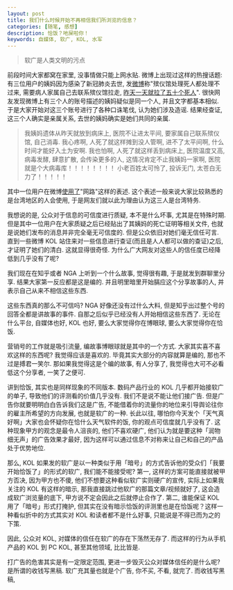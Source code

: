 ```yaml
---
layout: post
title: 我们什么时候开始不再相信我们所浏览的信息？
categories: [随笔, 感想]
description: 恰饭？吔屎啦你！
keywords: 自媒体, 软广, KOL, 水军
---
```


> 软广是人类文明的污点

前段时间大家都窝在家里, 没事情做只能上网水贴. 微博上出现过这样的热搜话题: 有三位用户的姨妈因为感染了新冠肺炎去世, 发[微博](https://weibo.com/1687248732/IqZKGkl6z?type=comment)称"殡仪馆处理死人都处理不过来, 需要病人家属自己去联系殡仪馆拉走, [昨天一天就拉了五十个死人](https://weibo.com/5160396621/IriQF3md5?type=comment#_rnd1582793917244)". 很快网友发现微博上有三个人的账号描述的姨妈疑似是同一个人, 并且文字都基本相似. 于是大家开始对这三个账号进行了各种口诛笔伐, 认为她们涉及造谣. 结果经查证, 这三个人确实是亲属关系, 去世的姨妈确实是她们共同的亲属.

> 我姨妈遗体从昨天就放到病床上, 医院不让进太平间, 要家属自己联系殡仪馆, 自己消毒.
> 我心疼啊, 人死了就这样摊到没人管啊, 进不了太平间啊, 什么时间才能好入土为安啊.
> 我也怕啊, 人死了就这样丢到病床上, 医院温度又高, 病毒发酵, 肆意扩散, 会传染更多的人, 这情况肯定不止我姨妈一家啊, 医院就是个大病毒库！！！！！！！！
> 小老百姓太可怜了, 投诉无门, 太苍白无力了！！！！！

其中一位用户在微博[使用了](https://m.weibo.cn/detail/4464432665262997)"网路"这样的表述. 这个表述一般来说大家比较熟悉的是台湾地区的人会使用, 于是网友们就以此为理由认为这三人是台湾特务.

我想说的是, 公众对于信息的可信度进行质疑, 本不是什么坏事, 尤其是在特殊时期. 但是其中一位用户在大家质疑之后已经贴出了其姨妈的死亡证明等相关文件, 也就是说她们发布的消息并非完全毫无可信度的. 但是公众依旧对她们毫无信任可言. 直到一些微博 KOL 站住来对一些信息进行查证(而且是人人都可以做的查证)之后, 才证明了她们的清白. 这就显得很奇怪. 为什么广大网友对这些人的信任度已经降低到几乎没有了呢?

我们现在在知乎或者 NGA 上听到一个什么故事, 觉得很有趣, 于是就发到群聊里分享. 结果大家第一反应都是这是编的. 并且明里暗里开始膈应这个分享故事的人, 并表示自己从来不相信这些东西.

这些东西真的那么不可信吗? NGA 好像还没有过什么大料, 但是知乎出过整个号的回答全都是讲故事的事件. 自那之后似乎已经没有人开始相信这些东西了. 无论在什么平台, 自媒体也好, KOL 也好, 要么大家觉得你在博眼球, 要么大家觉得你在恰饭.

营销号的工作就是吸引流量, 编故事博眼球就是其中的一个方式. 大家其实喜不喜欢这样的东西呢? 我觉得应该是喜欢的. 毕竟其实大部分的内容就算是编的, 那也不过是搏君一笑尔. 那如果我觉得这是个编的故事, 有人分享了, 我觉得也大可不必看低这个分享者, 一笑了之便可.

讲到恰饭, 其实也是同样现象的不同版本. 数码产品行业的 KOL 几乎都开始接软广的单子, 导致他们的评测看的价值几乎没有. 我们不是说不能让他们接广告. 但是广告你就要明明白白告诉我们这是广告, 不能借着你的流量你的地位来引导舆论往你的雇主所希望的方向发展, 也就是软广的一种. 长此以往, 哪怕你今天发个「天气真好啊」大家也会怀疑你在恰什么天气软件的饭, 你的观点可信度就几乎没有了. 这种现象甲方的观念是最令人沮丧的, 他们不喜欢硬广, 他们认为就是要这种「润物细无声」的广告效果才最好, 因为这样可以通过信息不对称来让自己和自己的产品处于优势地位.

那么, KOL 如果发的软广是以一种类似于用「暗号」的方式告诉他的受众们「我要开始恰饭了」的形式的软广, 我们能不能接受呢? 第一, 这样的方案可能直接就被甲方否决, 因为甲方也不傻, 他们不想要这种看似软广实则硬广的宣传, 实际上如果我关注的 KOL 有这样的暗示, 那我直接跳过他软广的那篇文章/视频就好了, 这会造成软广浏览量的底下, 甲方说不定会因此之后就停止合作了. 第二, 谁能保证 KOL 用了「暗号」形式打掩护, 但其实在没有暗示恰饭的评测里也是在恰饭呢？这样一种看似折中的方式其实对 KOL 和读者都不是什么好事, 只能说是不得已而为之的下策.

因此, 公众对 KOL, 对媒体的信任在软广的存在下荡然无存了. 而这样的行为从手机产品的 KOL 到 PC KOL, 甚至其他领域, 比比皆是.

打广告的危害其实是有一定限定范围, 更进一步毁灭公众对媒体信任的是什么呢? 是所谓的收钱写黑稿. 软广充其量也就是个广告, 你不买, 不看, 就完了. 而收钱写黑稿,
